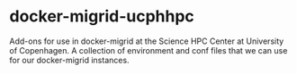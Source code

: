 # docker-migrid-ucphhpc
Add-ons for use in docker-migrid at the Science HPC Center at University of Copenhagen. A collection of environment and conf files that we can use for our docker-migrid instances.
